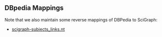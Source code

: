 ## DBpedia Mappings

Note that we also maintain some reverse mappings of DBPedia to SciGraph:

* [scigraph-subjects_links.nt](https://github.com/dbpedia/links/blob/master/links/dbpedia.org/www.springernature.com/scigraph-subjects_links.nt_)
